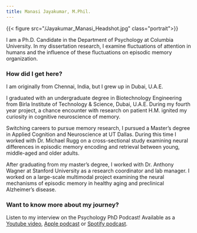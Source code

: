 ```yaml
---
title: Manasi Jayakumar, M.Phil.
---
```


{{< figure src="/Jayakumar_Manasi_Headshot.jpg" class="portrait">}}

I am a Ph.D. Candidate in the Department of Psychology at Columbia University. In my dissertation research, I examine fluctuations of attention in humans and the influence of these fluctuations on episodic memory organization.


### How did I get here? ### 

I am originally from Chennai, India, but I grew up in Dubai, U.A.E. 

I graduated with an undergraduate degree in Biotechnology Engineering from Birla Institute of Technology & Science, Dubai, U.A.E. During my fourth year project, a chance encounter with  research on patient H.M. ignited my curiosity in cognitive neuroscience of memory. 

Switching careers to pursue memory research, I pursued a Master’s degree in Applied Cognition and Neuroscience at UT Dallas. During this time I worked with Dr. Michael Rugg on a cross-sectional study examining neural differences in episodic memory encoding and retrieval between young, middle-aged and older adults. 

After graduating from my master’s degree, I worked with Dr. Anthony Wagner at Stanford University as a research coordinator and lab manager. I worked on a large-scale multimodal project examining the neural mechanisms of episodic memory in healthy aging and preclinical Alzheimer’s disease.  

### Want to know more about my journey? ###

Listen to my interview on the Psychology PhD Podcast! Available as a [Youtube video](https://www.youtube.com/watch?v=6JjnLeVy-TA), [Apple podcast](https://podcasts.apple.com/us/podcast/interview-with-manasi-jayakumar-season-2-episode-2/id1569195983?i=1000554110816) or [Spotify podcast](https://open.spotify.com/episode/6cgaaLSNN5q0NDPqgBjC1H). 

